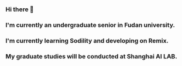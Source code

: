 ### Hi there 👋
### I'm currently an undergraduate senior in Fudan university.
### I'm currently learning Sodility and developing on Remix.
### My graduate studies will be conducted at Shanghai AI LAB.


<!--
**Hoyant-Su/Hoyant-Su** is a ✨ _special_ ✨ repository because its `README.md` (this file) appears on your GitHub profile.

Here are some ideas to get you started:

- 🔭 I’m currently working on ...
- 🌱 I’m currently learning ...
- 👯 I’m looking to collaborate on ...
- 🤔 I’m looking for help with ...
- 💬 Ask me about ...
- 📫 How to reach me: ...
- 😄 Pronouns: ...
- ⚡ Fun fact: ...
-->
